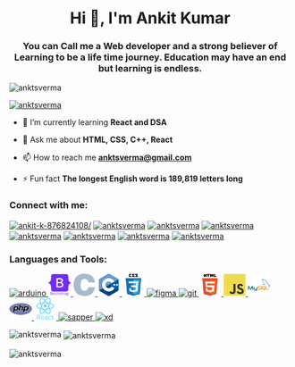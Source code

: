 <h1 align="center">Hi 👋, I'm Ankit Kumar</h1>
<h3 align="center">You can Call me a Web developer and a strong believer of Learning to be a life time journey. Education may have an end but learning is endless.</h3>

<p align="left"> <img src="https://komarev.com/ghpvc/?username=anktsverma&label=Profile%20views&color=0e75b6&style=flat" alt="anktsverma" /> </p>

<p align="left"> <a href="https://github.com/ryo-ma/github-profile-trophy"><img src="https://github-profile-trophy.vercel.app/?username=anktsverma" alt="anktsverma" /></a> </p>

- 🌱 I’m currently learning **React and DSA**

- 💬 Ask me about **HTML, CSS, C++, React**

- 📫 How to reach me **anktsverma@gmail.com**

- ⚡ Fun fact **The longest English word is 189,819 letters long**

<h3 align="left">Connect with me:</h3>
<p align="left">
<a href="https://linkedin.com/in/ankit-k-876824108/" target="blank"><img align="center" src="https://cdn.jsdelivr.net/npm/simple-icons@3.0.1/icons/linkedin.svg" alt="ankit-k-876824108/" height="30" width="40" /></a>
<a href="https://fb.com/anktsverma" target="blank"><img align="center" src="https://cdn.jsdelivr.net/npm/simple-icons@3.0.1/icons/facebook.svg" alt="anktsverma" height="30" width="40" /></a>
<a href="https://instagram.com/anktsverma" target="blank"><img align="center" src="https://cdn.jsdelivr.net/npm/simple-icons@3.0.1/icons/instagram.svg" alt="anktsverma" height="30" width="40" /></a>
<a href="https://www.codechef.com/users/anktsverma" target="blank"><img align="center" src="https://cdn.jsdelivr.net/npm/simple-icons@3.1.0/icons/codechef.svg" alt="anktsverma" height="30" width="40" /></a>
<a href="https://www.hackerrank.com/anktsverma" target="blank"><img align="center" src="https://cdn.jsdelivr.net/npm/simple-icons@3.0.1/icons/hackerrank.svg" alt="anktsverma" height="30" width="40" /></a>
<a href="https://codeforces.com/profile/anktsverma" target="blank"><img align="center" src="https://cdn.jsdelivr.net/npm/simple-icons@3.0.1/icons/codeforces.svg" alt="anktsverma" height="30" width="40" /></a>
<a href="https://www.leetcode.com/anktsverma" target="blank"><img align="center" src="https://cdn.jsdelivr.net/npm/simple-icons@3.0.1/icons/leetcode.svg" alt="anktsverma" height="30" width="40" /></a>
<a href="https://auth.geeksforgeeks.org/user/anktsverma" target="blank"><img align="center" src="https://cdn.jsdelivr.net/npm/simple-icons@3.0.1/icons/geeksforgeeks.svg" alt="anktsverma" height="30" width="40" /></a>
</p>

<h3 align="left">Languages and Tools:</h3>
<p align="left"> <a href="https://www.arduino.cc/" target="_blank"> <img src="https://cdn.worldvectorlogo.com/logos/arduino-1.svg" alt="arduino" width="40" height="40"/> </a> <a href="https://getbootstrap.com" target="_blank"> <img src="https://raw.githubusercontent.com/devicons/devicon/master/icons/bootstrap/bootstrap-plain-wordmark.svg" alt="bootstrap" width="40" height="40"/> </a> <a href="https://www.cprogramming.com/" target="_blank"> <img src="https://raw.githubusercontent.com/devicons/devicon/master/icons/c/c-original.svg" alt="c" width="40" height="40"/> </a> <a href="https://www.w3schools.com/cpp/" target="_blank"> <img src="https://raw.githubusercontent.com/devicons/devicon/master/icons/cplusplus/cplusplus-original.svg" alt="cplusplus" width="40" height="40"/> </a> <a href="https://www.w3schools.com/css/" target="_blank"> <img src="https://raw.githubusercontent.com/devicons/devicon/master/icons/css3/css3-original-wordmark.svg" alt="css3" width="40" height="40"/> </a> <a href="https://www.figma.com/" target="_blank"> <img src="https://www.vectorlogo.zone/logos/figma/figma-icon.svg" alt="figma" width="40" height="40"/> </a> <a href="https://git-scm.com/" target="_blank"> <img src="https://www.vectorlogo.zone/logos/git-scm/git-scm-icon.svg" alt="git" width="40" height="40"/> </a> <a href="https://www.w3.org/html/" target="_blank"> <img src="https://raw.githubusercontent.com/devicons/devicon/master/icons/html5/html5-original-wordmark.svg" alt="html5" width="40" height="40"/> </a> <a href="https://developer.mozilla.org/en-US/docs/Web/JavaScript" target="_blank"> <img src="https://raw.githubusercontent.com/devicons/devicon/master/icons/javascript/javascript-original.svg" alt="javascript" width="40" height="40"/> </a> <a href="https://www.mysql.com/" target="_blank"> <img src="https://raw.githubusercontent.com/devicons/devicon/master/icons/mysql/mysql-original-wordmark.svg" alt="mysql" width="40" height="40"/> </a> <a href="https://www.php.net" target="_blank"> <img src="https://raw.githubusercontent.com/devicons/devicon/master/icons/php/php-original.svg" alt="php" width="40" height="40"/> </a> <a href="https://reactjs.org/" target="_blank"> <img src="https://raw.githubusercontent.com/devicons/devicon/master/icons/react/react-original-wordmark.svg" alt="react" width="40" height="40"/> </a> <a href="https://sapper.svelte.dev/" target="_blank"> <img src="https://raw.githubusercontent.com/bestofjs/bestofjs-webui/master/public/logos/sapper.svg" alt="sapper" width="40" height="40"/> </a> <a href="https://www.adobe.com/products/xd.html" target="_blank"> <img src="https://cdn.worldvectorlogo.com/logos/adobe-xd.svg" alt="xd" width="40" height="40"/> </a> </p>

<p><img align="left" src="https://github-readme-stats.vercel.app/api/top-langs?username=anktsverma&show_icons=true&locale=en&layout=compact" alt="anktsverma" /></p>

<p>&nbsp;<img align="center" src="https://github-readme-stats.vercel.app/api?username=anktsverma&show_icons=true&locale=en" alt="anktsverma" /></p>

<p><img align="center" src="https://github-readme-streak-stats.herokuapp.com/?user=anktsverma&" alt="anktsverma" /></p>

